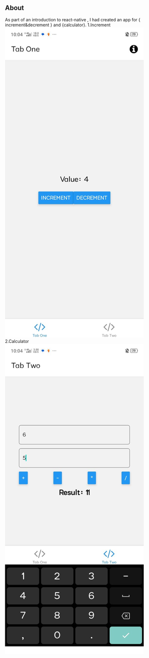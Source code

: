 About
--------------
As part of an introduction to react-native , I had created an app for { increment&decrement } and {calculator}.
1.Increment
<img src=inc.jpg>
2.Calculator
<img src=cal.jpg>
